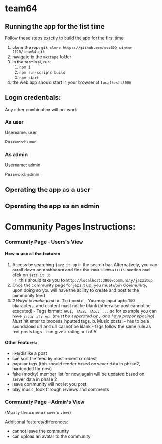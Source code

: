 # team64

## Running the app for the fist time

Follow these steps exactly to build the app for the first time:
1. clone the rep: `git clone https://github.com/csc309-winter-2020/team64.git`
2. navigate to the `mxxtape` folder
3. in the terminal, run:
    1. `npm i`
    2. `npm run-scripts build`
    3. `npm start`
4. the web app should start in your browser at `localhost:3000`

## Login credentials: 

Any other combination will not work

### As user
Username: user

Password: user

### As admin
Username: admin

Password: admin

## Operating the app as a user

## Operating the app as an admin


# Community Pages Instructions:

### Community Page - Users's View 

#### How to use all the features
1. Access by searching `jazz it up` in the search bar. Alternatively, you can scroll down on dashboard and find the `YOUR COMMUNITIES` section and click on `jazz it up` 
	- this should take you to `http://localhost:3000/community/jazzitup`
2. Once the community page for jazz it up, you must *Join Community*, upon doing so you will have the ability to create and post to the community feed
3. *2 Ways to make post*:
	a. Text posts: 
		- You may input upto 140 characters, and content must not be blank (otherwise post cannot be executed)
		- Tags format: `TAG1; TAG2; TAG3; ...` so for example you can have `jazz; it; up;` (*must be separated by `;` and have proper spacing*). *Must* hit enter to process inputted tags.
	b. Music posts:
		- has to be a soundcloud url and url cannot be blank 
		- tags follow the same rule as text posts tags
		- can give a rating out of 5

#### Other Features:
- like/dislike a post 
- can sort the feed by most recent or oldest 
- popular tags (this should render based on sever data in phase2, hardcoded for now)
- fake (mocky) member list for now, again will be updated based on server data in phase 2
- leave community will not let you post
- play music, look through reviews and comments 

### Community Page - Admin's View 
(Mostly the same as user's view)

Additional features/differences:
- cannot leave the community
- can upload an avatar to the community 